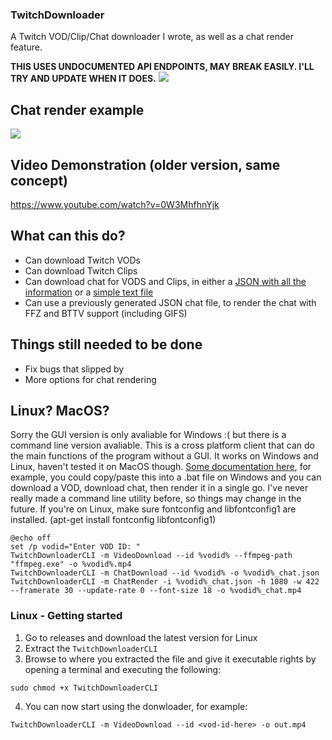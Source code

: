 
### TwitchDownloader
A Twitch VOD/Clip/Chat downloader I wrote, as well as a chat render feature.

**THIS USES UNDOCUMENTED API ENDPOINTS, MAY BREAK EASILY. I'LL TRY AND UPDATE WHEN IT DOES.**
![](https://i.imgur.com/BmGqYbm.gif)

## Chat render example
![](https://i.imgur.com/I4Z2bWo.gif)

## Video Demonstration (older version, same concept)
https://www.youtube.com/watch?v=0W3MhfhnYjk

## What can this do?
- Can download Twitch VODs
- Can download Twitch Clips
- Can download chat for VODS and Clips, in either a [JSON with all the information](https://pastebin.com/raw/YDgRe6X4) or a [simple text file](https://pastebin.com/raw/016azeQX)
- Can use a previously generated JSON chat file, to render the chat with FFZ and BTTV support (including GIFS)

## Things still needed to be done
- Fix bugs that slipped by
- More options for chat rendering

## Linux? MacOS?
Sorry the GUI version is only avaliable for Windows :( but there is a command line version avaliable.
This is a cross platform client that can do the main functions of the program without a GUI. It works on Windows and Linux, haven't tested it on MacOS though. 
[Some documentation here](https://github.com/lay295/TwitchDownloader/blob/master/TwitchDownloaderCLI/README.md), for example, you could copy/paste this into a .bat file on Windows and you can download a VOD, download chat, then render it in a single go. I've never really made a command line utility before, so things may change in the future. If you're on Linux, make sure fontconfig and libfontconfig1 are installed. (apt-get install fontconfig libfontconfig1)
```
@echo off
set /p vodid="Enter VOD ID: "
TwitchDownloaderCLI -m VideoDownload --id %vodid% --ffmpeg-path "ffmpeg.exe" -o %vodid%.mp4
TwitchDownloaderCLI -m ChatDownload --id %vodid% -o %vodid%_chat.json
TwitchDownloaderCLI -m ChatRender -i %vodid%_chat.json -h 1080 -w 422 --framerate 30 --update-rate 0 --font-size 18 -o %vodid%_chat.mp4
```

### Linux - Getting started

1. Go to releases and download the latest version for Linux
2. Extract the `TwitchDownloaderCLI`
3. Browse to where you extracted the file and give it executable rights by opening a terminal and executing the following:
```
sudo chmod +x TwitchDownloaderCLI
```
4. You can now start using the donwloader, for example:
```
TwitchDownloaderCLI -m VideoDownload --id <vod-id-here> -o out.mp4
```
  
